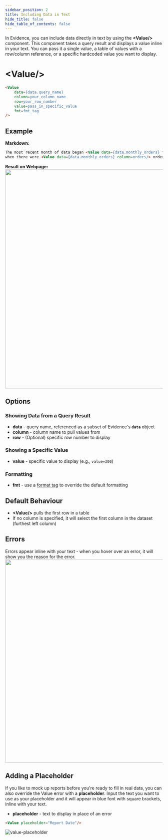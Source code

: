 ```yaml
---
sidebar_position: 2
title: Including Data in Text
hide_title: false
hide_table_of_contents: false
---
```


In Evidence, you can include data directly in text by using the **<span class="gradient">&lt;Value/></span>** component. This component takes a query result and displays a value inline in your text. You can pass it a single value, a table of values with a row/column reference, or a specific hardcoded value you want to display.

<h1 class="community-header"><span class="gradient">&lt;Value/></span></h1>

```markdown
<Value 
    data={data.query_name} 
    column=your_column_name
    row=your_row_number
    value=pass_in_specific_value
    fmt=fmt_tag
/>
```

## Example

**Markdown:**

```markdown
The most recent month of data began <Value data={data.monthly_orders} fmt=date/>, 
when there were <Value data={data.monthly_orders} column=orders/> orders.
```

**Result on Webpage:**
<img src="/static/img/tutorial-img/needful-things-value-in-text-nowindow.png" width="700"/>

## Options

### Showing Data from a Query Result
* **data** - query name, referenced as a subset of Evidence's **`data`** object
* **column** - column name to pull values from
* **row** - (Optional) specific row number to display

### Showing a Specific Value
* **value** - specific value to display (e.g., `value=300`)

### Formatting
* **fmt** - use a [format tag](/features/queries/number-formatting) to override the default formatting

## Default Behaviour
* **<span class="gradient">&lt;Value/></span>** pulls the first row in a table
* If no column is specified, it will select the first column in the dataset (furthest left column)

## Errors
Errors appear inline with your text - when you hover over an error, it will show you the reason for the error.
<img src="/static/img/value-error.gif" width="650"/>

## Adding a Placeholder
If you like to mock up reports before you're ready to fill in real data, you can also override the Value error with a **placeholder**. Input the text you want to use as your placeholder and it will appear in blue font with square brackets, inline with your text.

* **placeholder** - text to display in place of an error

```markdown
<Value placeholder="Report Date"/>
```

![value-placeholder](/img/value-placeholder.png)





